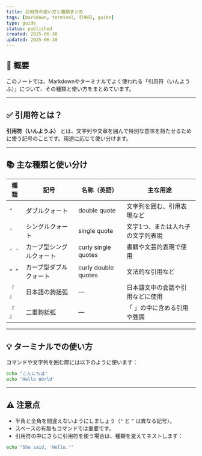 ```yaml
---
title: 引用符の使い方と種類まとめ
tags: [markdown, terminal, 引用符, guide]
type: guide
status: published
created: 2025-06-30
updated: 2025-06-30
---
```


## 📝 概要
このノートでは、Markdownやターミナルでよく使われる「引用符（いんようふ）」について、その種類と使い方をまとめています。

---

## ✅ 引用符とは？
**引用符（いんようふ）** とは、文字列や文章を囲んで特別な意味を持たせるために使う記号のことです。用途に応じて使い分けます。

---

## 📚 主な種類と使い分け

| 種類       | 記号       | 名称（英語）      | 主な用途                                 |
|------------|------------|-------------------|------------------------------------------|
| `"`        | ダブルクォート | double quote     | 文字列を囲む、引用表現など              |
| `'`        | シングルクォート | single quote    | 文字1つ、または入れ子の文字列表現      |
| `‘ ’`      | カーブ型シングルクォート | curly single quotes | 書籍や文芸的表現で使用                   |
| `“ ”`      | カーブ型ダブルクォート | curly double quotes | 文法的な引用など                        |
| `「 」`    | 日本語の鉤括弧   | —                 | 日本語文中の会話や引用などに使用        |
| `『 』`    | 二重鉤括弧     | —                 | 「 」の中に含める引用や強調              |

---

## 💡 ターミナルでの使い方
コマンドや文字列を囲む際には以下のように使います：

```bash
echo "こんにちは"
echo 'Hello World'
```

---

## ⚠️ 注意点
- 半角と全角を間違えないようにしましょう（`"` と `”` は異なる記号）。
- スペースの有無もコマンドでは重要です。
- 引用符の中にさらに引用符を使う場合は、種類を変えてネストします：

```bash
echo "She said, 'Hello.'"
```
